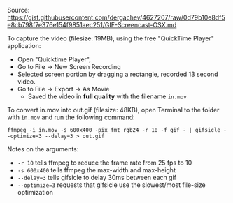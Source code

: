 Source: https://gist.githubusercontent.com/dergachev/4627207/raw/0d79b10e8df5e8cb798f7e376e154f9851aec251/GIF-Screencast-OSX.md

To capture the video (filesize: 19MB), using the free "QuickTime Player" application:

* Open "Quicktime Player", 
* Go to File -> New Screen Recording
* Selected screen portion by dragging a rectangle, recorded 13 second video. 
* Go to File -> Export -> As Movie
  * Saved the video in **full quality** with the filename `in.mov` 

To convert in.mov into out.gif (filesize: 48KB), open Terminal to the folder with `in.mov` and run the following command:

    ffmpeg -i in.mov -s 600x400 -pix_fmt rgb24 -r 10 -f gif - | gifsicle --optimize=3 --delay=3 > out.gif

Notes on the arguments:

* `-r 10` tells ffmpeg to reduce the frame rate from 25 fps to 10
* `-s 600x400` tells ffmpeg the max-width and max-height
* `--delay=3` tells gifsicle to delay 30ms between each gif
* `--optimize=3` requests that gifsicle use the slowest/most file-size optimization 
